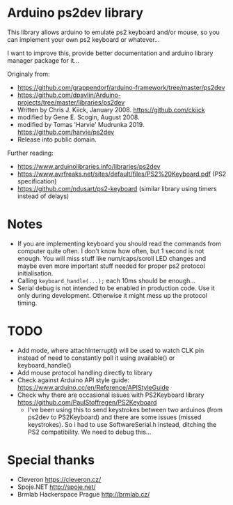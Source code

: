 # Arduino ps2dev library
This library allows arduino to emulate ps2 keyboard and/or mouse, so you can implement your own ps2 keyboard or whatever...

I want to improve this, provide better documentation and arduino library manager package for it...

Originaly from:
 * https://github.com/grappendorf/arduino-framework/tree/master/ps2dev
 * https://github.com/dpavlin/Arduino-projects/tree/master/libraries/ps2dev
 * Written by Chris J. Kiick, January 2008. https://github.com/ckiick
 * modified by Gene E. Scogin, August 2008.
 * modified by Tomas 'Harvie' Mudrunka 2019. https://github.com/harvie/ps2dev
 * Release into public domain.

Further reading:
 * https://www.arduinolibraries.info/libraries/ps2dev
 * https://www.avrfreaks.net/sites/default/files/PS2%20Keyboard.pdf (PS2 specification)
 * https://github.com/ndusart/ps2-keyboard (similar library using timers instead of delays)

# Notes

 * If you are implementing keyboard you should read the commands from computer quite often. I don't know how often, but 1 second is not enough. You will miss stuff like num/caps/scroll LED changes and maybe even more important stuff needed for proper ps2 protocol initialisation.
 * Calling `keyboard_handle(...);` each 10ms should be enough...
 * Serial debug is not intended to be enabled in production code. Use it only during development. Otherwise it might mess up the protocol timing.

# TODO

 * Add mode, where attachInterrupt() will be used to watch CLK pin instead of need to constantly poll it using available() or keyboard_handle()
 * Add mouse protocol handling directly to library
 * Check against Arduino API style guide: https://www.arduino.cc/en/Reference/APIStyleGuide
 * Check why there are occasional issues with PS2Keyboard library https://github.com/PaulStoffregen/PS2Keyboard
   * I've been using this to send keystrokes between two arduinos (from ps2dev to PS2Keyboard) and there are some issues (missed keystrokes). So i had to use SoftwareSerial.h instead, ditching the PS2 compatibility. We need to debug this...

# Special thanks

 * Cleveron https://cleveron.cz/
 * Spoje.NET http://spoje.net/
 * Brmlab Hackerspace Prague http://brmlab.cz/
